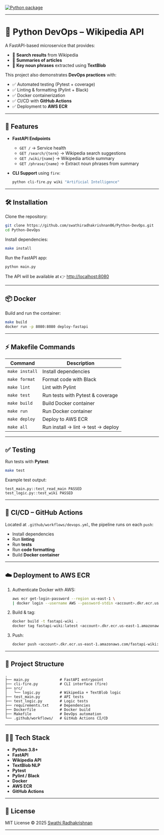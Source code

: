 [![Python package](https://github.com/swathiradhakrishnan06/Python-DevOps/actions/workflows/devops.yml/badge.svg)](https://github.com/swathiradhakrishnan06/Python-DevOps/actions/workflows/devops.yml)

---

# 📘 Python DevOps – Wikipedia API

A FastAPI-based microservice that provides:

* 🔎 **Search results** from Wikipedia
* 📄 **Summaries of articles**
* 📝 **Key noun phrases** extracted using **TextBlob**

This project also demonstrates **DevOps practices** with:

* ✅ Automated testing (Pytest + coverage)
* ✅ Linting & formatting (Pylint + Black)
* ✅ Docker containerization
* ✅ CI/CD with **GitHub Actions**
* ✅ Deployment to **AWS ECR**

---

## 🚀 Features

* **FastAPI Endpoints**

  * `GET /` → Service health
  * `GET /search/{term}` → Wikipedia search suggestions
  * `GET /wiki/{name}` → Wikipedia article summary
  * `GET /phrase/{name}` → Extract noun phrases from summary

* **CLI Support** using `fire`:

  ```bash
  python cli-fire.py wiki "Artificial Intelligence"
  ```

---

## 🛠️ Installation

Clone the repository:

```bash
git clone https://github.com/swathiradhakrishnan06/Python-DevOps.git
cd Python-DevOps
```

Install dependencies:

```bash
make install
```

Run the FastAPI app:

```bash
python main.py
```

The API will be available at 👉 [http://localhost:8080](http://localhost:8080)

---

## 📦 Docker

Build and run the container:

```bash
make build
docker run -p 8080:8080 deploy-fastapi
```

---

## ⚡ Makefile Commands

| Command             | Description                        |
| ------------------- | ---------------------------------- |
| `make install`      | Install dependencies               |
| `make format`       | Format code with Black             |
| `make lint`         | Lint with Pylint                   |
| `make test`         | Run tests with Pytest & coverage   |
| `make build`        | Build Docker container             |
| `make run`          | Run Docker container               |
| `make deploy`       | Deploy to AWS ECR                  |
| `make all`          | Run install → lint → test → deploy |

---

## ✅ Testing

Run tests with **Pytest**:

```bash
make test
```

Example test output:

```
test_main.py::test_read_main PASSED
test_logic.py::test_wiki PASSED
```

---

## 🔄 CI/CD – GitHub Actions

Located at `.github/workflows/devops.yml`, the pipeline runs on each `push`:

* Install dependencies
* Run **linting**
* Run **tests**
* Run **code formatting**
* Build **Docker container**

---

## ☁️ Deployment to AWS ECR

1. Authenticate Docker with AWS:

   ```bash
   aws ecr get-login-password --region us-east-1 \
   | docker login --username AWS --password-stdin <account>.dkr.ecr.us-east-1.amazonaws.com
   ```
2. Build & tag:

   ```bash
   docker build -t fastapi-wiki .
   docker tag fastapi-wiki:latest <account>.dkr.ecr.us-east-1.amazonaws.com/fastapi-wiki:latest
   ```
3. Push:

   ```bash
   docker push <account>.dkr.ecr.us-east-1.amazonaws.com/fastapi-wiki:latest
   ```

---

## 📂 Project Structure

```
.
├── main.py              # FastAPI entrypoint
├── cli-fire.py          # CLI interface (fire)
├── src/
│   └── logic.py         # Wikipedia + TextBlob logic
├── test_main.py         # API tests
├── test_logic.py        # Logic tests
├── requirements.txt     # Dependencies
├── Dockerfile           # Docker build
├── Makefile             # DevOps automation
└── .github/workflows/   # GitHub Actions CI/CD
```

---

## 🧑‍💻 Tech Stack

* **Python 3.8+**
* **FastAPI**
* **Wikipedia API**
* **TextBlob NLP**
* **Pytest**
* **Pylint / Black**
* **Docker**
* **AWS ECR**
* **GitHub Actions**

---

## 📜 License

MIT License © 2025 [Swathi Radhakrishnan](https://github.com/swathiradhakrishnan06)

---


